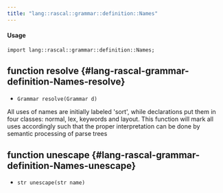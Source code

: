 ```yaml
---
title: "lang::rascal::grammar::definition::Names"
---
```


#### Usage

`import lang::rascal::grammar::definition::Names;`


## function resolve {#lang-rascal-grammar-definition-Names-resolve}

* ``Grammar resolve(Grammar d)``

All uses of names are initially labeled 'sort', while declarations put
them in four classes: normal, lex, keywords and layout. This function will
mark all uses accordingly such that the proper interpretation can be done
by semantic processing of parse trees

## function unescape {#lang-rascal-grammar-definition-Names-unescape}

* ``str unescape(str name)``

